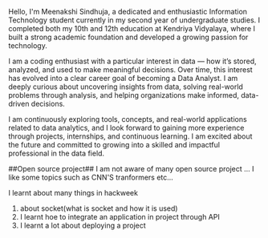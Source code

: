 Hello, I'm Meenakshi Sindhuja, a dedicated and enthusiastic Information Technology student currently in my second year of undergraduate studies. I completed both my 10th and 12th education at Kendriya Vidyalaya, where I built a strong academic foundation and developed a growing passion for technology.

I am a coding enthusiast with a particular interest in data — how it’s stored, analyzed, and used to make meaningful decisions. Over time, this interest has evolved into a clear career goal of becoming a Data Analyst. I am deeply curious about uncovering insights from data, solving real-world problems through analysis, and helping organizations make informed, data-driven decisions.

I am continuously exploring tools, concepts, and real-world applications related to data analytics, and I look forward to gaining more experience through projects, internships, and continuous learning. I am excited about the future and committed to growing into a skilled and impactful professional in the data field.


##Open source project##
I  am not aware of many open source project ...
 I like some topics such as CNN'S tranformers etc...

I learnt about many things in hackweek
1. about socket(what is socket and how it is used)
2. I learnt hoe to integrate an application in project through API
3. I learnt a lot about deploying a project 
